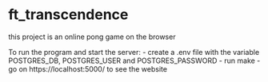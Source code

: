 # ft_transcendence

this project is an online pong game on the browser

To run the program and start the server:
    - create a .env file with the variable POSTGRES_DB, POSTGRES_USER and POSTGRES_PASSWORD
    - run make
    - go on https://localhost:5000/ to see the website